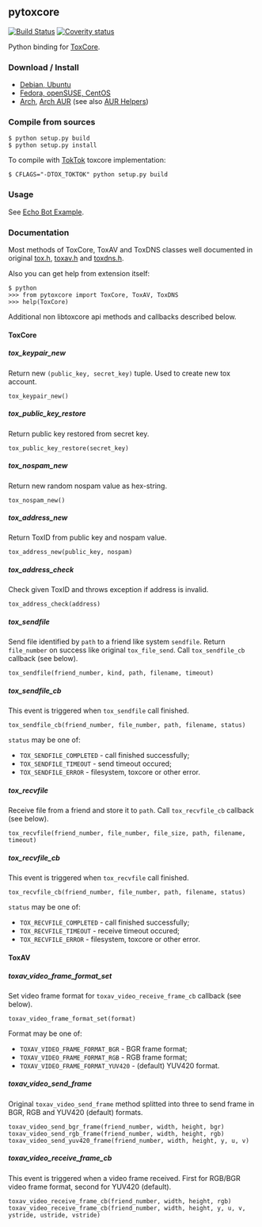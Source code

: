 ## pytoxcore

[![Build Status](https://secure.travis-ci.org/abbat/pytoxcore.png?branch=master)](http://travis-ci.org/abbat/pytoxcore) [![Coverity status](https://scan.coverity.com/projects/6250/badge.svg)](https://scan.coverity.com/projects/abbat-pytoxcore)

Python binding for [ToxCore](https://github.com/irungentoo/toxcore).

### Download / Install

* [Debian, Ubuntu](http://software.opensuse.org/download.html?project=home:antonbatenev:tox&package=python-toxcore)
* [Fedora, openSUSE, CentOS](http://software.opensuse.org/download.html?project=home:antonbatenev:tox&package=python-toxcore)
* [Arch](http://software.opensuse.org/download.html?project=home:antonbatenev:tox&package=python-toxcore), [Arch AUR](https://aur.archlinux.org/packages/python-toxcore) (see also [AUR Helpers](https://wiki.archlinux.org/index.php/AUR_Helpers))

### Compile from sources

```
$ python setup.py build
$ python setup.py install
```

To compile with [TokTok](https://github.com/TokTok/toxcore) toxcore implementation:

```
$ CFLAGS="-DTOX_TOKTOK" python setup.py build
```

### Usage

See [Echo Bot Example](https://github.com/abbat/pytoxcore/tree/master/examples).

### Documentation

Most methods of ToxCore, ToxAV and ToxDNS classes well documented in original [tox.h](https://github.com/irungentoo/toxcore/blob/master/toxcore/tox.h), [toxav.h](https://github.com/irungentoo/toxcore/blob/master/toxav/toxav.h) and [toxdns.h](https://github.com/irungentoo/toxcore/blob/master/toxdns/toxdns.h).

Also you can get help from extension itself:

```
$ python
>>> from pytoxcore import ToxCore, ToxAV, ToxDNS
>>> help(ToxCore)
```

Additional non libtoxcore api methods and callbacks described below.

#### ToxCore

##### tox_keypair_new

Return new `(public_key, secret_key)` tuple. Used to create new tox account.

```
tox_keypair_new()
```

##### tox_public_key_restore

Return public key restored from secret key.

```
tox_public_key_restore(secret_key)
```

##### tox_nospam_new

Return new random nospam value as hex-string.

```
tox_nospam_new()
```

##### tox_address_new

Return ToxID from public key and nospam value.

```
tox_address_new(public_key, nospam)
```

##### tox_address_check

Check given ToxID and throws exception if address is invalid.

```
tox_address_check(address)
```

##### tox_sendfile

Send file identified by `path` to a friend like system `sendfile`. Return `file_number` on success like original `tox_file_send`. Call `tox_sendfile_cb` callback (see below).

```
tox_sendfile(friend_number, kind, path, filename, timeout)
```

##### tox_sendfile_cb

This event is triggered when `tox_sendfile` call finished.

```
tox_sendfile_cb(friend_number, file_number, path, filename, status)
```

`status` may be one of:

* `TOX_SENDFILE_COMPLETED` - call finished successfully;
* `TOX_SENDFILE_TIMEOUT` - send timeout occured;
* `TOX_SENDFILE_ERROR` - filesystem, toxcore or other error.

##### tox_recvfile

Receive file from a friend and store it to `path`. Call `tox_recvfile_cb` callback (see below).

```
tox_recvfile(friend_number, file_number, file_size, path, filename, timeout)
```

##### tox_recvfile_cb

This event is triggered when `tox_recvfile` call finished.

```
tox_recvfile_cb(friend_number, file_number, path, filename, status)
```

`status` may be one of:

* `TOX_RECVFILE_COMPLETED` - call finished successfully;
* `TOX_RECVFILE_TIMEOUT` - receive timeout occured;
* `TOX_RECVFILE_ERROR` - filesystem, toxcore or other error.

#### ToxAV

##### toxav_video_frame_format_set

Set video frame format for `toxav_video_receive_frame_cb` callback (see below).

```
toxav_video_frame_format_set(format)
```

Format may be one of:

* `TOXAV_VIDEO_FRAME_FORMAT_BGR` - BGR frame format;
* `TOXAV_VIDEO_FRAME_FORMAT_RGB` - RGB frame format;
* `TOXAV_VIDEO_FRAME_FORMAT_YUV420` - (default) YUV420 format.

##### toxav_video_send_frame

Original `toxav_video_send_frame` method splitted into three to send frame in BGR, RGB and YUV420 (default) formats.

```
toxav_video_send_bgr_frame(friend_number, width, height, bgr)
toxav_video_send_rgb_frame(friend_number, width, height, rgb)
toxav_video_send_yuv420_frame(friend_number, width, height, y, u, v)
```

##### toxav_video_receive_frame_cb

This event is triggered when a video frame received. First for RGB/BGR video frame format, second for YUV420 (default).

```
toxav_video_receive_frame_cb(friend_number, width, height, rgb)
toxav_video_receive_frame_cb(friend_number, width, height, y, u, v, ystride, ustride, vstride)
```
